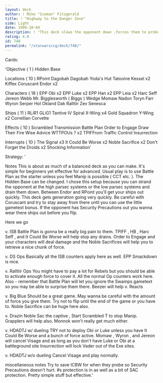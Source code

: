 ```yaml
---
layout: deck
author: ! Mike "Iceman" Fitzgerald
title: ! "Highway to the Danger Zone"
side: Light
date: 1999-10-04
description: ! "This deck slows the opponent down ,forces them to probe for HB , and finishesthem off with drains."
rating: 4.0
id: 748
permalink: "/starwarsccg/deck/748/"
---
```

Cards: 

'Objective  ( 1 )
Hidden Base

Locations  ( 10 )
RPoint
Dagobah
Dagobah  Yoda's Hut
Tatooine
Kessel x2
Kiffex
Coruscant
Endor x2

Characters  ( 18 )
EPP Obi x2
EPP Luke x2
EPP Han x2
EPP Leia x2
Harc Seff
Jereon Webb
Mr. Bigglesworth ( Biggs )
Wedge
Momaw Nadon
Toryn Farr
Wyron Serper
Hol Okland
Dak Ralltiir
Zev Senesca

Ships  ( 11 )
RLiR1
GLiG1
Tantive IV
Spiral
X-Wing x4
Gold Squadron Y-Wing x2
Correllian Corvette

Effects  ( 10 )
Scrambled Transmission
Battle Plan
Order to Engage
Draw Their Fire
Wise Advice
WTTPOUs ? x2
TPIFFrom
Traffic Control
Insurrection

Interrupts  ( 10 )
The Signal x3
It Could Be Worse x2
Noble Sacrifice x2
Don't Forget the Droids x2
Shocking Information'

Strategy: '

Notes  This is about as much of a balanced deck
as you can make. It's simple for beginners yet
effective for advanced. Usual play is to use
Battle Plan as the starter unless you feel Manip
is possible ( CCT etc. ). The Hidden Base can be
changed. I chose this setup because you can strand
the opponent at the high parsec systems or the low
parsec systems and drain them down. Between Endor
and RPoint you'll get your ships out quickly. This
deck gets generation going very quickly. Be careful
with Coruscant and try to stay away from there until
you can use the little gametext bonus. If the
opponent has Security Precautions out you wanna
wear there ships out before you flip.

Here we go 

v. ISB  Battle Plan is gonna be a really big pain
to them. TPIFF , HB , Harc Seff , and It Could Be
Worse will help stop any drains.  Order to Engage
and your characters will deal damage and the Noble
Sacrifices will help you to retrieve a nice chunk
of force.

v. DS Ops  Basically all the ISB counters apply
here as well. EPP Smackdown is nice.

v. Ralltiir Ops  You might have to pay a lot for
Rebels but you should be able to activate enough
force to cover it. All the normal Op counters work
here. Also - remember that Battle Plan will let
you ignore the Swamps gametext so you may be able
to surprise them there. Beezer will help v. Reacts

v. Big Blue  Should be a great game. May wanna
be careful with the amount of force you give them.
Try not to flip until the end of the game or you
have to. Noble Sacrifice can be huge here also.

v. Drazin  Noble Sac the captive , Start Scrambled
T to stop Manip. Grapplers will help also. Monnok
won't really get much either.

v. HDADTJ w/ dueling  TRY not to deploy Obi or
Luke unless you have It Could Be Worse and a bunch
of force active. Momaw , Wyron , and Jereon will
cancel Visage and as long as you don't have Luke
or Obi at a battleground site Insurrection will
lock Vader out of the Exe sites.

v. HDADTJ w/o dueling  Cancel Visage and play
normally.

miscellaneous notes  Try to save ICBW for when
they probe so Security Precautions doesn't hurt.
#s protection is in as well as a bit of SAC
protection. Pretty simple stuff but effective.'
